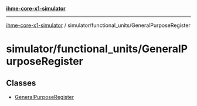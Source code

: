 [**ihme-core-x1-simulator**](../../../README.md)

***

[ihme-core-x1-simulator](../../../modules.md) / simulator/functional\_units/GeneralPurposeRegister

# simulator/functional\_units/GeneralPurposeRegister

## Classes

- [GeneralPurposeRegister](classes/GeneralPurposeRegister.md)
